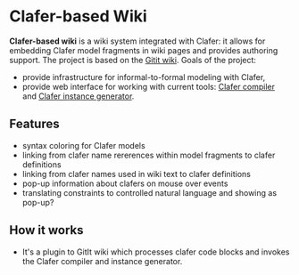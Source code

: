 Clafer-based Wiki
=================

**Clafer-based wiki** is a wiki system integrated with Clafer: it allows for embedding Clafer model fragments in wiki pages and provides authoring support. The project is based on the [Gitit wiki](http://gitit.net/). Goals of the project:

* provide infrastructure for informal-to-formal modeling with Clafer,
* provide web interface for working with current tools: [Clafer compiler](https://github.com/gsdlab/clafer) and [Clafer instance generator](https://github.com/gsdlab/claferIG).

Features
--------

* syntax coloring for Clafer models
* linking from clafer name rererences within model fragments to clafer definitions
* linking from clafer names used in wiki text to clafer definitions
* pop-up information about clafers on mouse over events
* translating constraints to controlled natural language and showing as pop-up?

How it works
------------

* It's a plugin to GitIt wiki which processes clafer code blocks and invokes the Clafer compiler and instance generator.